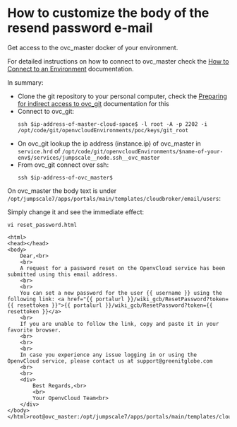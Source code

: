 # How to customize the body of the resend password e-mail

Get access to the ovc_master docker of your environment.

For detailed instructions on how to connect to ovc_master check the [How to Connect to an Environment](connect.md) documentation.

In summary:
- Clone the git repository to your personal computer, check the [Preparing for indirect access to ovc_git](preparing_for_indirect_access.md) documentation for this
- Connect to ovc_git:
  ```
  ssh $ip-address-of-master-cloud-space$ -l root -A -p 2202 -i /opt/code/git/openvcloudEnvironments/poc/keys/git_root
  ```
- On ovc_git lookup the ip address (instance.ip) of ovc_master in `service.hrd` of `/opt/code/git/openvcloudEnvironments/$name-of-your-env$/services/jumpscale__node.ssh__ovc_master`
- From ovc_git connect over ssh:
  ```
  ssh $ip-address-of-ovc_master$
  ```

On ovc_master the body text is under `/opt/jumpscale7/apps/portals/main/templates/cloudbroker/email/users`:

Simply change it and see the immediate effect:
```
vi reset_password.html

<html>
<head></head>
<body>
    Dear,<br>
    <br>
    A request for a password reset on the OpenvCloud service has been submitted using this email address.
    <br>
    <br>
    You can set a new password for the user {{ username }} using the following link: <a href="{{ portalurl }}/wiki_gcb/ResetPassword?token={{ resettoken }}">{{ portalurl }}/wiki_gcb/ResetPassword?token={{ resettoken }}</a>
    <br>
    If you are unable to follow the link, copy and paste it in your favorite browser.
    <br>
    <br>
    <br>
    In case you experience any issue logging in or using the OpenvCloud service, please contact us at support@greenitglobe.com
    <br>
    <br>
    <div>
        Best Regards,<br>
        <br>
        Your OpenvCloud Team<br>
    </div>
</body>
</html>root@ovc_master:/opt/jumpscale7/apps/portals/main/templates/cloudbroker/email/users#

```
